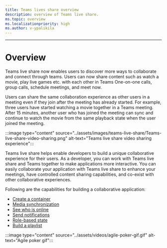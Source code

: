 ```yaml
---
title: Teams lives share overview
description: overview of Teams live share.
ms.topic: overview
ms.localizationpriority: high
ms.author: v-ypalikila
---
```

---

# Overview

 Teams live share now enables users to discover more ways to collaborate and connect through teams. Users can now share content such as watch a movie, play live games etc. with each other in Teams One-on-one calls, group calls, schedule meetings, and meet now.

 Users can share the same collaboration experience as other users in a meeting even if they join after the meeting has already started. For example, three users have started  watching a movie together in a Teams meeting. After 15 minutes, another user who has joined the meeting can sync and continue to watch the movie from the same playback state when the user joined the meeting.

:::image type="content" source="../assets/images/teams-live-share/Teams-live-share-video-sharing.png" alt-text="Teams live share video sharing experience":::

Teams live share helps enable developers to build a unique collaborative experience for their users. As a developer, you can work with Teams live share and Teams together to make applications more interactive. You can easily collaborate your application with Teams live share to enhance your meetings, have controlled content sharing capabilities, and co-exist with other collaborative experiences.

 Following are the capabilities ​for building a collaborative application:

* [Create a container](teams-live-share-sdk-capabilities.md#container-creation)
* [Media synchronization](teams-live-share-sdk-capabilities.md#media-synchronizer)
* [See who is online](teams-live-share-sdk-capabilities.md#see-who-is-online)
* [Send notifications](teams-live-share-sdk-capabilities.md#send-notifications)
* [Role-based state](teams-live-share-sdk-capabilities.md#role-based-state)
* [Build a playlist](teams-live-share-sdk-capabilities.md#build-a-playlist)

:::image type="content" source="../assets/videos/agile-poker-gif.gif" alt-text="Agile poker gif":::